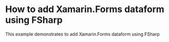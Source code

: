 # How to add Xamarin.Forms dataform using FSharp

This example demonstrates to add Xamarin.Forms dataform using FSharp

